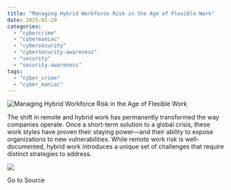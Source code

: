 ```yaml
---
title: "Managing Hybrid Workforce Risk in the Age of Flexible Work"
date: 2025-01-29
categories: 
  - "cybercrime"
  - "cybermaniac"
  - "cybersecurity"
  - "cybersecurity-awareness"
  - "security"
  - "security-awareness"
tags: 
  - "cyber_crime"
  - "cyber_maniac"
---
```


![Managing Hybrid Workforce Risk in the Age of Flexible Work](https://cybermaniacs.com/hubfs/_Impacts%20of%20Cyber%20Awareness%20%281%29.png)

The shift in remote and hybrid work has permanently transformed the way companies operate. Once a short-term solution to a global crisis, these work styles have proven their staying power—and their ability to expose organizations to new vulnerabilities. While remote work risk is well-documented, hybrid work introduces a unique set of challenges that require distinct strategies to address.

![](https://track.hubspot.com/__ptq.gif?a=20922849&k=14&r=https%3A%2F%2Fcybermaniacs.com%2Fcm-blog%2Fmanaging-hybrid-workforce-risk-in-the-age-of-flexible-work&bu=https%253A%252F%252Fcybermaniacs.com%252Fcm-blog&bvt=rss)

Go to Source
